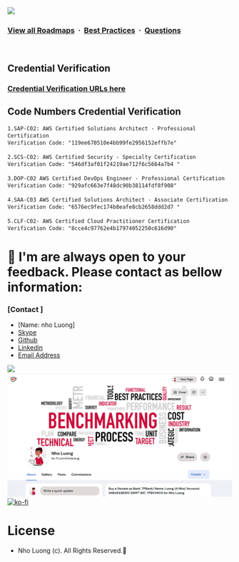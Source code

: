 ![](https://i.imgur.com/waxVImv.png)
### [View all Roadmaps](https://github.com/nholuongut/all-roadmaps) &nbsp;&middot;&nbsp; [Best Practices](https://github.com/nholuongut/all-roadmaps/blob/main/public/best-practices/) &nbsp;&middot;&nbsp; [Questions](https://www.linkedin.com/in/nholuong/)
<br/>

## Credential Verification
### [Credential Verification URLs here](https://cp.certmetrics.com/amazon/en/public/verify/credential)

## Code Numbers Credential Verification
```
1.SAP-C02: AWS Certified Solutions Architect - Professional Certification
Verification Code: "119ee670510e4bb99fe2956152effb7e"

2.SCS-C02: AWS Certified Security - Specialty Certification
Verification Code: "546df3af01f24219ae712f6c5664a7b4 "

3.DOP-C02 AWS Certified DevOps Engineer - Professional Certification
Verification Code: "929afc663e7f48dc90b38114fdf8f908"

4.SAA-C03 AWS Certified Solutions Architect - Associate Certification
Verification Code: "6576ec9fec174b8eafe8cb2658ddd2d7 "

5.CLF-C02- AWS Certified Cloud Practitioner Certification
Verification Code: "8cce4c97762e4b17974052250c616d90"

```

# 🚀 I'm are always open to your feedback.  Please contact as bellow information:
### [Contact ]
* [Name: nho Luong]
* [Skype](luongutnho_skype)
* [Github](https://github.com/nholuongut/)
* [Linkedin](https://www.linkedin.com/in/nholuong/)
* [Email Address](luongutnho@hotmail.com)

![](https://i.imgur.com/waxVImv.png)
![](Donate.png)
[![ko-fi](https://ko-fi.com/img/githubbutton_sm.svg)](https://ko-fi.com/nholuong)

# License
* Nho Luong (c). All Rights Reserved.🌟
